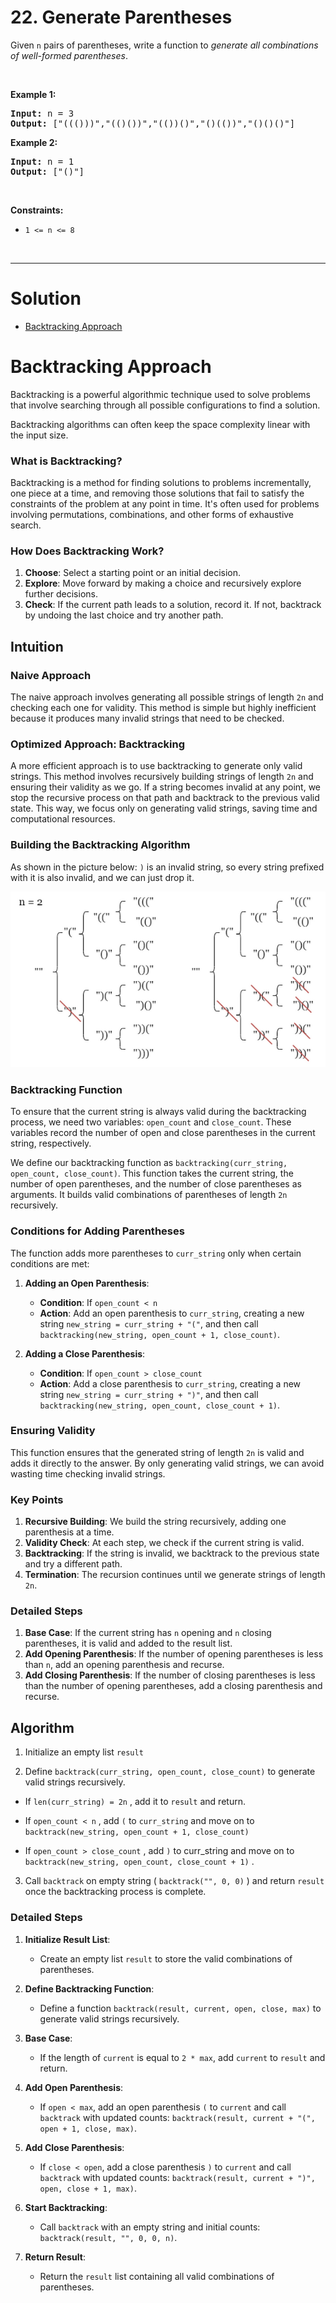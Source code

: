 # 22. Generate Parentheses

<p>Given <code>n</code> pairs of parentheses, write a function to <em>generate all combinations of well-formed parentheses</em>.</p>

<p>&nbsp;</p>
<p><strong class="example">Example 1:</strong></p>
<pre><strong>Input:</strong> n = 3
<strong>Output:</strong> ["((()))","(()())","(())()","()(())","()()()"]
</pre><p><strong class="example">Example 2:</strong></p>
<pre><strong>Input:</strong> n = 1
<strong>Output:</strong> ["()"]
</pre>
<p>&nbsp;</p>
<p><strong>Constraints:</strong></p>

<ul>
	<li><code>1 &lt;= n &lt;= 8</code></li>
</ul>

<br>

---

# Solution

  - [Backtracking Approach](#backtracking-approach)

# Backtracking Approach

Backtracking is a powerful algorithmic technique used to solve problems that involve searching through all possible configurations to find a solution.

Backtracking algorithms can often keep the space complexity linear with the input size.

### What is Backtracking?

Backtracking is a method for finding solutions to problems incrementally, one piece at a time, and removing those solutions that fail to satisfy the constraints of the problem at any point in time. It's often used for problems involving permutations, combinations, and other forms of exhaustive search.

### How Does Backtracking Work?

1. **Choose**: Select a starting point or an initial decision.
2. **Explore**: Move forward by making a choice and recursively explore further decisions.
3. **Check**: If the current path leads to a solution, record it. If not, backtrack by undoing the last choice and try another path.

## **Intuition**

### Naive Approach

The naive approach involves generating all possible strings of length `2n` and checking each one for validity. This method is simple but highly inefficient because it produces many invalid strings that need to be checked.

### Optimized Approach: Backtracking

A more efficient approach is to use backtracking to generate only valid strings. This method involves recursively building strings of length `2n` and ensuring their validity as we go. If a string becomes invalid at any point, we stop the recursive process on that path and backtrack to the previous valid state. This way, we focus only on generating valid strings, saving time and computational resources.

### Building the Backtracking Algorithm

As shown in the picture below: `)` is an invalid string, so every string prefixed with it is also invalid, and we can just drop it.

![Generate all possible parentheses strings with a length of 2n](img/22-1.png)

### Backtracking Function

To ensure that the current string is always valid during the backtracking process, we need two variables: `open_count` and `close_count`. These variables record the number of open and close parentheses in the current string, respectively.

We define our backtracking function as `backtracking(curr_string, open_count, close_count)`. This function takes the current string, the number of open parentheses, and the number of close parentheses as arguments. It builds valid combinations of parentheses of length `2n` recursively.

### Conditions for Adding Parentheses

The function adds more parentheses to `curr_string` only when certain conditions are met:

1. **Adding an Open Parenthesis**:
   - **Condition**: If `open_count < n`
   - **Action**: Add an open parenthesis to `curr_string`, creating a new string `new_string = curr_string + "("`, and then call `backtracking(new_string, open_count + 1, close_count)`.

2. **Adding a Close Parenthesis**:
   - **Condition**: If `open_count > close_count`
   - **Action**: Add a close parenthesis to `curr_string`, creating a new string `new_string = curr_string + ")"`, and then call `backtracking(new_string, open_count, close_count + 1)`.

### Ensuring Validity

This function ensures that the generated string of length `2n` is valid and adds it directly to the answer. By only generating valid strings, we can avoid wasting time checking invalid strings.

### Key Points

1. **Recursive Building**: We build the string recursively, adding one parenthesis at a time.
2. **Validity Check**: At each step, we check if the current string is valid.
3. **Backtracking**: If the string is invalid, we backtrack to the previous state and try a different path.
4. **Termination**: The recursion continues until we generate strings of length `2n`.

### Detailed Steps

1. **Base Case**: If the current string has `n` opening and `n` closing parentheses, it is valid and added to the result list.
2. **Add Opening Parenthesis**: If the number of opening parentheses is less than `n`, add an opening parenthesis and recurse.
3. **Add Closing Parenthesis**: If the number of closing parentheses is less than the number of opening parentheses, add a closing parenthesis and recurse.

## **Algorithm**

1. Initialize an empty list `result`

2. Define `backtrack(curr_string, open_count, close_count)` to generate valid strings recursively.

  -  If `len(curr_string) = 2n` , add it to `result` and return.

  - If `open_count < n` , add `(` to `curr_string` and move on to `backtrack(new_string, open_count + 1, close_count)`

  - If `open_count > close_count` , add `)` to curr_string and move on to `backtrack(new_string, open_count, close_count + 1)` .

3. Call `backtrack` on empty string ( `backtrack("", 0, 0)` ) and return `result` once the backtracking process is complete.

### Detailed Steps

1. **Initialize Result List**:
   - Create an empty list `result` to store the valid combinations of parentheses.

2. **Define Backtracking Function**:
   - Define a function `backtrack(result, current, open, close, max)` to generate valid strings recursively.

3. **Base Case**:
   - If the length of `current` is equal to `2 * max`, add `current` to `result` and return.

4. **Add Open Parenthesis**:
   - If `open < max`, add an open parenthesis `(` to `current` and call `backtrack` with updated counts: `backtrack(result, current + "(", open + 1, close, max)`.

5. **Add Close Parenthesis**:
   - If `close < open`, add a close parenthesis `)` to `current` and call `backtrack` with updated counts: `backtrack(result, current + ")", open, close + 1, max)`.

6. **Start Backtracking**:
   - Call `backtrack` with an empty string and initial counts: `backtrack(result, "", 0, 0, n)`.

7. **Return Result**:
   - Return the `result` list containing all valid combinations of parentheses.

